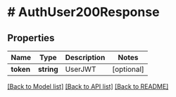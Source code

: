 # # AuthUser200Response

## Properties

Name | Type | Description | Notes
------------ | ------------- | ------------- | -------------
**token** | **string** | UserJWT | [optional]

[[Back to Model list]](../../README.md#models) [[Back to API list]](../../README.md#endpoints) [[Back to README]](../../README.md)
